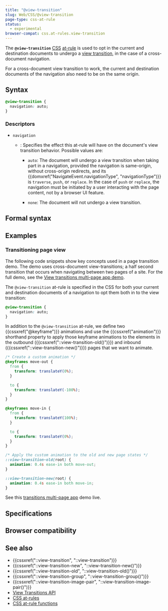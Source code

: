 ```yaml
---
title: "@view-transition"
slug: Web/CSS/@view-transition
page-type: css-at-rule
status:
  - experimental
browser-compat: css.at-rules.view-transition
---
```




The **`@view-transition`** [CSS](/Web/CSS) [at-rule](/Web/CSS/At-rule) is used to opt in the current and destination documents to undergo a [view transition](/Web/API/View_Transitions_API), in the case of a cross-document navigation.

For a cross-document view transition to work, the current and destination documents of the navigation also need to be on the same origin.

## Syntax

```css
@view-transition {
  navigation: auto;
}
```

### Descriptors

- `navigation`

  - : Specifies the effect this at-rule will have on the document's view transition behavior. Possible values are:

    - `auto`: The document will undergo a view transition when taking part in a navigation, provided the navigation is same-origin, without cross-origin redirects, and its {{domxref("NavigateEvent.navigationType", "navigationType")}} is `traverse`, `push`, or `replace`. In the case of `push` or `replace`, the navigation must be initiated by a user interacting with the page content, not by a browser UI feature.

    - `none`: The document will not undergo a view transition.

## Formal syntax



## Examples

### Transitioning page view

The following code snippets show key concepts used in a page transition demo.
The demo uses cross-document view-transitions; a half second transition that occurs when navigating between two pages of a site.
For the full demo, see the [View transitions multi-page app demo](https://mdn.github.io/dom-examples/view-transitions/mpa/).

The `@view-transition` at-rule is specified in the CSS for both your current and destination documents of a navigation to opt them both in to the view transition:

```css
@view-transition {
  navigation: auto;
}
```

In addition to the `@view-transition` at-rule, we define two {{cssxref("@keyframe")}} animations and use the {{cssxref("animation")}} shorthand property to apply those keyframe animations to the elements in the outbound ({{cssxref("::view-transition-old()")}}) and inbound ({{cssxref("::view-transition-new()")}}) pages that we want to animate.

```css
/* Create a custom animation */
@keyframes move-out {
  from {
    transform: translateY(0%);
  }

  to {
    transform: translateY(-100%);
  }
}

@keyframes move-in {
  from {
    transform: translateY(100%);
  }

  to {
    transform: translateY(0%);
  }
}

/* Apply the custom animation to the old and new page states */
::view-transition-old(root) {
  animation: 0.4s ease-in both move-out;
}

::view-transition-new(root) {
  animation: 0.4s ease-in both move-in;
}
```

See this [transitions multi-page app](https://mdn.github.io/dom-examples/view-transitions/mpa/) demo live.

## Specifications



## Browser compatibility



## See also

- {{cssxref("::view-transition", "::view-transition")}}
- {{cssxref("::view-transition-new", "::view-transition-new()")}}
- {{cssxref("::view-transition-old", "::view-transition-old()")}}
- {{cssxref("::view-transition-group", "::view-transition-group()")}}
- {{cssxref("::view-transition-image-pair", "::view-transition-image-pair()")}}
- [View Transitions API](/Web/API/View_Transitions_API)
- [CSS at-rules](/Web/CSS/At-rule)
- [CSS at-rule functions](/Web/CSS/At-rule_functions)
